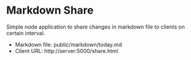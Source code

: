 # Markdown Share
Simple node application to share changes in markdown file to clients on certain interval.

* Markdown file: public/markdown/today.md
* Client URL: http://server:5000/share.html

